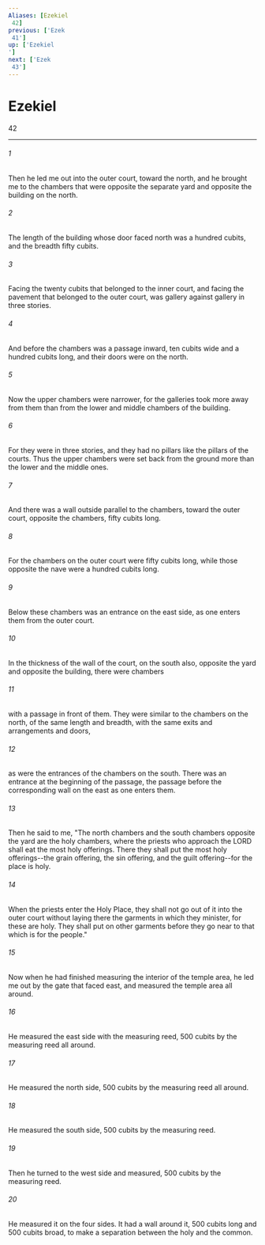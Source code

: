 ```yaml
---
Aliases: [Ezekiel 42]
previous: ['Ezek 41']
up: ['Ezekiel']
next: ['Ezek 43']
---
```

# Ezekiel 42

***
 

###### 1 
Then he led me out into the outer court, toward the north, and he brought me to the chambers that were opposite the separate yard and opposite the building on the north.  

###### 2 
The length of the building whose door faced north was a hundred cubits, and the breadth fifty cubits.  

###### 3 
Facing the twenty cubits that belonged to the inner court, and facing the pavement that belonged to the outer court, was gallery against gallery in three stories.  

###### 4 
And before the chambers was a passage inward, ten cubits wide and a hundred cubits long, and their doors were on the north.  

###### 5 
Now the upper chambers were narrower, for the galleries took more away from them than from the lower and middle chambers of the building.  

###### 6 
For they were in three stories, and they had no pillars like the pillars of the courts. Thus the upper chambers were set back from the ground more than the lower and the middle ones.  

###### 7 
And there was a wall outside parallel to the chambers, toward the outer court, opposite the chambers, fifty cubits long.  

###### 8 
For the chambers on the outer court were fifty cubits long, while those opposite the nave were a hundred cubits long.  

###### 9 
Below these chambers was an entrance on the east side, as one enters them from the outer court.  

###### 10 
In the thickness of the wall of the court, on the south also, opposite the yard and opposite the building, there were chambers  

###### 11 
with a passage in front of them. They were similar to the chambers on the north, of the same length and breadth, with the same exits and arrangements and doors,  

###### 12 
as were the entrances of the chambers on the south. There was an entrance at the beginning of the passage, the passage before the corresponding wall on the east as one enters them.  

###### 13 
Then he said to me, "The north chambers and the south chambers opposite the yard are the holy chambers, where the priests who approach the LORD shall eat the most holy offerings. There they shall put the most holy offerings--the grain offering, the sin offering, and the guilt offering--for the place is holy.  

###### 14 
When the priests enter the Holy Place, they shall not go out of it into the outer court without laying there the garments in which they minister, for these are holy. They shall put on other garments before they go near to that which is for the people."  

###### 15 
Now when he had finished measuring the interior of the temple area, he led me out by the gate that faced east, and measured the temple area all around.  

###### 16 
He measured the east side with the measuring reed, 500 cubits by the measuring reed all around.  

###### 17 
He measured the north side, 500 cubits by the measuring reed all around.  

###### 18 
He measured the south side, 500 cubits by the measuring reed.  

###### 19 
Then he turned to the west side and measured, 500 cubits by the measuring reed.  

###### 20 
He measured it on the four sides. It had a wall around it, 500 cubits long and 500 cubits broad, to make a separation between the holy and the common.
